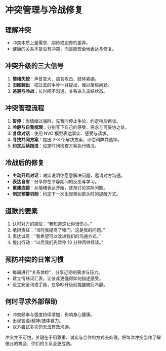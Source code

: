 # 冲突管理与冷战修复

## 理解冲突

- 冲突本质上是需求、期待或边界的差异。
- 健康的关系不是没有冲突，而是能安全地表达与修复。

## 冲突升级的三大信号

1. **情绪失控**：声音变大、语言攻击、肢体紧绷。
2. **旧账翻出**：把过去的争吵一并提出，难以聚焦问题。
3. **逃避与冷战**：长时间不沟通，关系进入冻结状态。

## 冲突管理流程

1. **暂停**：当情绪过强时，先暂时停止争论，约定稍后再谈。
2. **冷静与自我梳理**：分别写下自己的感受、需求与可妥协之处。
3. **复盘对话**：使用 NVC 模型表达事实、感受与请求。
4. **寻找共同方案**：提出 2-3 个解决方案，评估利弊并选择。
5. **约定后续跟进**：设定时间检查方案执行情况。

## 冷战后的修复

- **主动开启对话**：诚实说明你愿意解决问题，邀请对方沟通。
- **表达自省**：分享你在冷静期间的反思与学习。
- **重建连接**：从情绪表达开始，逐渐讨论实际问题。
- **制定预警机制**：约定下一次出现类似苗头时的提醒方式。

## 道歉的要素

1. 认可对方的感受：“我知道这让你很伤心。”
2. 承担责任：“当时我提高了嗓门，这是我的问题。”
3. 表达诚意：“我希望可以改进我们的沟通方式。”
4. 提出行动：“以后我们先暂停 10 分钟再继续谈。”

## 预防冲突的日常习惯

- 每周进行“关系体检”，分享近期的需求与压力。
- 建立情绪词汇表，让彼此更懂得如何描述感受。
- 设立安全词或手势，在争吵升级前提醒彼此冷静。

## 何时寻求外部帮助

- 冲突频率与强度持续增加，影响身心健康。
- 出现言语/精神/肢体暴力。
- 双方尝试多次仍无法有效沟通。

冲突并不可怕，关键在于用尊重、诚实与合作的方式去处理。把每次冲突当作了解彼此的机会，你们的关系会更成熟。
